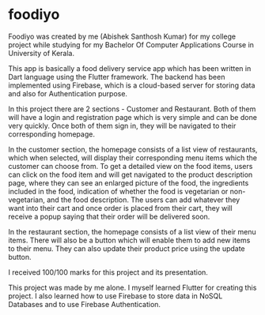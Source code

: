 # foodiyo

Foodiyo was created by me (Abishek Santhosh Kumar) for my college project while studying for my Bachelor Of Computer Applications Course in University of Kerala.

This app is basically a food delivery service app which has been written in Dart language using the Flutter framework. The backend has been implemented using Firebase, which is a cloud-based server for storing data and also for Authentication purpose.

In this project there are 2 sections - Customer and Restaurant. Both of them will have a login and registration page which is very simple and can be done very quickly. Once both of them sign in, they will be navigated to their corresponding homepage.

In the customer section, the homepage consists of a list view of restaurants, which when selected, will display their corresponding menu items which the customer can choose from. To get a detailed view on the food items, users can click on the food item and will get navigated to the product description page, where they can see an enlarged picture of the food, the ingredients included in the food, indication of whether the food is vegetarian or non-vegetarian, and the food description. The users can add whatever they want into their cart and once order is placed from their cart, they will receive a popup saying that their order will be delivered soon.

In the restaurant section, the homepage consists of a list view of their menu items. There will also be a button which will enable them to add new items to their menu. They can also update their product price using the update button.

I received 100/100 marks for this project and its presentation.

This project was made by me alone. I myself learned Flutter for creating this project. I also learned how to use Firebase to store data in NoSQL Databases and to use Firebase Authentication. 
